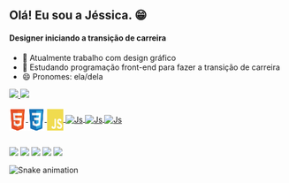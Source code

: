 ## Olá! Eu sou a Jéssica. 😁

<h4>Designer iniciando a transição de carreira</h4>

- 🔭 Atualmente trabalho com design gráfico
- 🌱 Estudando programação front-end para fazer a transição de carreira
- 😄 Pronomes: ela/dela

 <div>
   <a href="https://github.com/jeejca">
   <img height="160em" src="https://github-readme-stats.vercel.app/api?username=jeejca&show_icons=true&theme=dracula&include_all_commits=true&count_private=true"/>
   <img height="160em" src="https://github-readme-stats.vercel.app/api/top-langs/?username=jeejca&layout=compact&langs_count=6&theme=dracula"/>
</div>
<br>
<div style="display: inline_block">
  <img align="center" alt="HTML" height="40" width="30" src="https://raw.githubusercontent.com/devicons/devicon/master/icons/html5/html5-original.svg">
  <img align="center" alt="CSS" height="40" width="30" src="https://raw.githubusercontent.com/devicons/devicon/master/icons/css3/css3-original.svg">
  <img align="center" alt="Js" height="40" width="30" src="https://raw.githubusercontent.com/devicons/devicon/master/icons/javascript/javascript-plain.svg"> 
  <img align="center" alt="Js" height="40" width="30" src="https://cdn.jsdelivr.net/gh/devicons/devicon/icons/react/react-original.svg">
  <img align="center" alt="Js" height="40" width="30" src="https://cdn.jsdelivr.net/gh/devicons/devicon/icons/photoshop/photoshop-plain.svg">
  <img align="center" alt="Js" height="40" width="30" src="https://cdn.jsdelivr.net/gh/devicons/devicon/icons/illustrator/illustrator-plain.svg">
</div>

##

<div> 
<a href="mailto:jfontes138@gmail.com"><img src="https://img.shields.io/badge/-Gmail-%23333?style=for-the-badge&logo=gmail&logoColor=white" target="_blank"></a>
<a href="https://www.linkedin.com/in/jfontes138/" target="_blank"><img src="https://img.shields.io/badge/-LinkedIn-%230077B5?style=for-the-badge&logo=linkedin&logoColor=white" target="_blank"></a> 
<a href="https://instagram.com/jeejca" target="_blank"><img src="https://img.shields.io/badge/-Instagram-%23E4405F?style=for-the-badge&logo=instagram&logoColor=white" target="_blank"></a>
<a href="https://www.twitch.tv/thejeejca" target="_blank"><img src="https://img.shields.io/badge/Twitch-9146FF?style=for-the-badge&logo=twitch&logoColor=white" target="_blank"></a>
<a href="https://www.twitch.tv/thejeejca" target="_blank"><img src="https://img.shields.io/badge/Discord-7289DA?style=for-the-badge&logo=discord&logoColor=white" target="_blank"></a>
 
  ![Snake animation](https://github.com/jeejca/jeejca/blob/output/github-contribution-grid-snake.svg)

</div>
